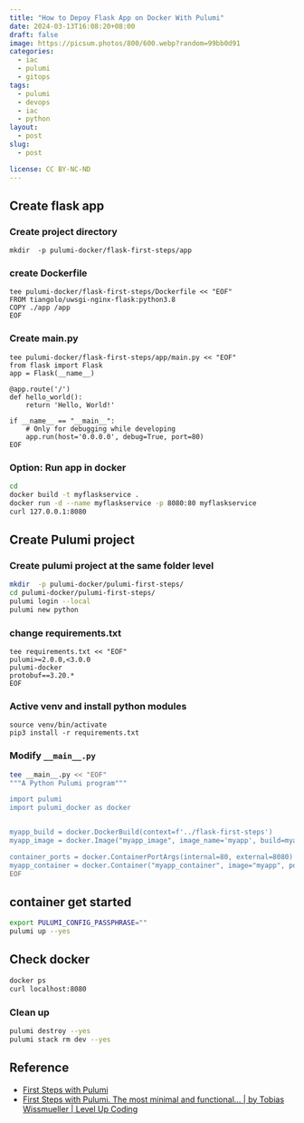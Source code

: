 ```yaml
---
title: "How to Depoy Flask App on Docker With Pulumi"
date: 2024-03-13T16:08:20+08:00
draft: false
image: https://picsum.photos/800/600.webp?random=99bb0d91
categories:
  - iac
  - pulumi
  - gitops
tags:
  - pulumi
  - devops
  - iac
  - python
layout: 
  - post
slug: 
  - post

license: CC BY-NC-ND
---
```



## Create flask app

### Create project directory

```shell
mkdir  -p pulumi-docker/flask-first-steps/app
```
### create Dockerfile
```shell
tee pulumi-docker/flask-first-steps/Dockerfile << "EOF"
FROM tiangolo/uwsgi-nginx-flask:python3.8
COPY ./app /app
EOF
```

### Create main.py
```shell
tee pulumi-docker/flask-first-steps/app/main.py << "EOF"
from flask import Flask
app = Flask(__name__)

@app.route('/')
def hello_world():
    return 'Hello, World!'

if __name__ == "__main__":
    # Only for debugging while developing
    app.run(host='0.0.0.0', debug=True, port=80)
EOF
```

### Option: Run app in docker
```bash
cd 
docker build -t myflaskservice .
docker run -d --name myflaskservice -p 8080:80 myflaskservice
curl 127.0.0.1:8080
```

## Create Pulumi project
### Create pulumi project at the same folder level

```bash
mkdir  -p pulumi-docker/pulumi-first-steps/
cd pulumi-docker/pulumi-first-steps/
pulumi login --local
pulumi new python
```

### change requirements.txt

```shell
tee requirements.txt << "EOF" 
pulumi>=2.0.0,<3.0.0
pulumi-docker
protobuf==3.20.*
EOF
```
### Active venv and install python modules
```shell
source venv/bin/activate
pip3 install -r requirements.txt
```

###  Modify `__main__.py`

```bash
tee __main__.py << "EOF"
"""A Python Pulumi program"""

import pulumi
import pulumi_docker as docker


myapp_build = docker.DockerBuild(context=f'../flask-first-steps')
myapp_image = docker.Image("myapp_image", image_name='myapp', build=myapp_build, skip_push=True)

container_ports = docker.ContainerPortArgs(internal=80, external=8080)
myapp_container = docker.Container("myapp_container", image="myapp", ports=[ container_ports])
EOF
```

## container get started
```bash
export PULUMI_CONFIG_PASSPHRASE=""
pulumi up --yes
```

## Check docker

```bash
docker ps
curl localhost:8080
```
### Clean up
```bash
pulumi destroy --yes
pulumi stack rm dev --yes
```

## Reference

  - [First Steps with Pulumi](https://readmedium.com/en/https:/levelup.gitconnected.com/first-steps-with-pulumi-e6025eecece4)
  - [First Steps with Pulumi. The most minimal and functional… | by Tobias Wissmueller | Level Up Coding](https://levelup.gitconnected.com/first-steps-with-pulumi-e6025eecece4)
